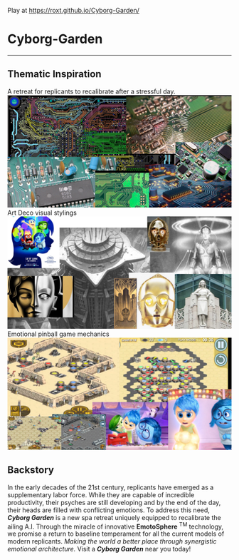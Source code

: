 Play at https://roxt.github.io/Cyborg-Garden/

# Cyborg-Garden

---
## Thematic Inspiration
A retreat for replicants to recalibrate after a stressful day.
![Circuit](images/circuit.jpg)
Art Deco visual stylings
![Deco](images/deco.jpg)
Emotional pinball game mechanics
![Mechanics](images/mechanics.jpg)

## Backstory
In the early decades of the 21st century, replicants have emerged as a supplementary labor force. While they are capable of incredible productivity, their psyches are still developing and by the end of the day, their heads are filled with conflicting emotions. To address this need, **_Cyborg Garden_** is a new spa retreat uniquely equipped to recalibrate the ailing A.I. Through the miracle of innovative **EmotoSphere** <sup>TM</sup> technology, we promise a return to baseline temperament for all the current models of modern replicants. _Making the world a better place through synergistic emotional architecture._ Visit a **_Cyborg Garden_** near you today!

